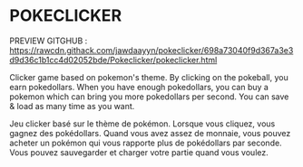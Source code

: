 # POKECLICKER

PREVIEW GITGHUB : https://rawcdn.githack.com/jawdaayyn/pokeclicker/698a73040f9d367a3e3d9d36c1b1cc4d02052bde/Pokeclicker/pokeclicker.html

Clicker game based on pokemon's theme.
By clicking on the pokeball, you earn pokedollars.
When you have enough pokedollars, you can buy a pokemon which can bring you more pokedollars per second.
You can save & load as many time as you want.

Jeu clicker basé sur le thème de pokémon.
Lorsque vous cliquez, vous gagnez des pokédollars.
Quand vous avez assez de monnaie, vous pouvez acheter un pokémon qui vous rapporte plus de pokédollars par seconde.
Vous pouvez sauvegarder et charger votre partie quand vous voulez.
